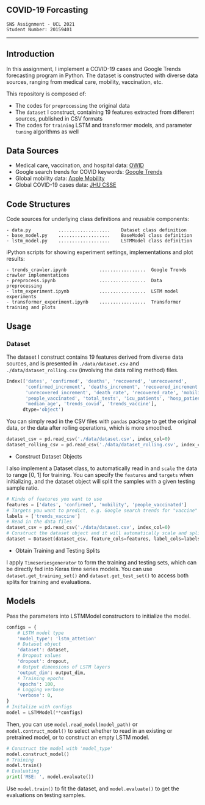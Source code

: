 ## COVID-19 Forcasting

```
SNS Assignment - UCL 2021
Student Number: 20159401
```

***

## Introduction

In this assignment, I implement a COVID-19 cases and Google Trends forecasting program in Python. The dataset is constructed with diverse data sources, ranging from medical care, mobility, vaccination, etc.

This repository is composed of:

- The codes for `preprocessing` the original data
- The `dataset` I construct, containing 19 features extracted from different sources, published in CSV formats
- The codes for `training` LSTM and transformer models, and parameter `tuning` algorithms as well

## Data Sources

- Medical care, vaccination, and hospital data: [OWID](https://github.com/owid/covid-19-data)
- Google search trends for COVID keywords: [Google Trends](https://trends.google.com/trends/)
- Global mobility data: [Apple Mobility](https://covid19.apple.com/mobility)
- Global COVID-19 cases data: [JHU CSSE](https://github.com/CSSEGISandData/COVID-19)

## Code Structures

Code sources for underlying class definitions and reusable components:

```
- data.py          ...................    Dataset class definition
- base_model.py    ...................    BaseModel class definition
- lstm_model.py    ...................    LSTMModel class definition
```

iPython scripts for showing experiment settings, implementations and plot results:

```
- trends_crawler.ipynb            .................  Google Trends crawler implementations
- preprocess.ipynb                .................  Data preprocessing
- lstm_experiment.ipynb           .................  LSTM model experiments
- transformer_experiment.ipynb    .................  Transformer training and plots
```

## Usage

### Dataset

The dataset I construct contains 19 features derived from diverse data sources, and is presented in `./data/dataset.csv` and `./data/dataset_rolling.csv` (involving the data rolling method) files.

``` python
Index(['dates', 'confirmed', 'deaths', 'recovered', 'unrecovered',
       'confirmed_increment', 'deaths_increment', 'recovered_increment',
       'unrecovered_increment', 'death_rate', 'recovered_rate', 'mobility',
       'people_vaccinated', 'total_tests', 'icu_patients', 'hosp_patients',
       'median_age', 'trends_covid', 'trends_vaccine'],
      dtype='object')
```

You can simply read in the CSV files with `pandas` package to get the original data, or the data after rolling operations, which is more smoothed.

```python
dataset_csv = pd.read_csv('./data/dataset.csv', index_col=0)
dataset_rolling_csv = pd.read_csv('./data/dataset_rolling.csv', index_col=0)
```

- Construct Dataset Objects

I also implement a Dataset class, to automatically read in and `scale` the data to range [0, 1] for training. You can specify the `features` and `targets` when initializing, and the dataset object will split the  samples with a given testing sample ratio.

```python
# Kinds of features you want to use
features = ['dates', 'confirmed', 'mobility', 'people_vaccinated']
# Targets you want to predict, e.g. Google search trends for "vaccine"
labels = ['trends_vaccine']
# Read in the data files
dataset_csv = pd.read_csv('./data/dataset.csv', index_col=0)
# Construct the dataset object and it will automatically scale and split the data
dataset = Dataset(dataset_csv, feature_cols=features, label_cols=labels, test_size=0.03)
```
- Obtain Training and Testing Splits

I apply `Timeseriesgenerator` to form the training and testing sets, which can be directly fed into Keras time series models. You can use `dataset.get_training_set()` and `dataset.get_test_set()` to access both splits for training and evaluations.

## Models

Pass the parameters into LSTMModel constructors to initialize the model.

```python 
configs = {
    # LSTM model type
    'model_type': 'lstm_attetion'
    # Dataset object
    'dataset': dataset,
    # Dropout values
    'dropout': dropout,
    # Output dimensions of LSTM layers
    'output_dim': output_dim,
    # Training epochs
    'epochs': 100,
    # Logging verbose
    'verbose': 0,
}
# Initalize with configs
model = LSTMModel(**configs)
```
Then, you can use `model.read_model(model_path)` or `model.contruct_model()` to select whether to read in an existing or pretrained model, or to construct an empty LSTM model.
 
```python
# Construct the model with 'model_type'
model.construct_model()
# Training
model.train()
# Evaluating
print('MSE: ', model.evaluate())
```
Use `model.train()` to fit the dataset, and `model.evaluate()` to get the evaluations on testing samples.